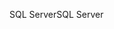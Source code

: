 <span data-ttu-id="ba10e-101">SQL Server</span><span class="sxs-lookup"><span data-stu-id="ba10e-101">SQL Server</span></span>